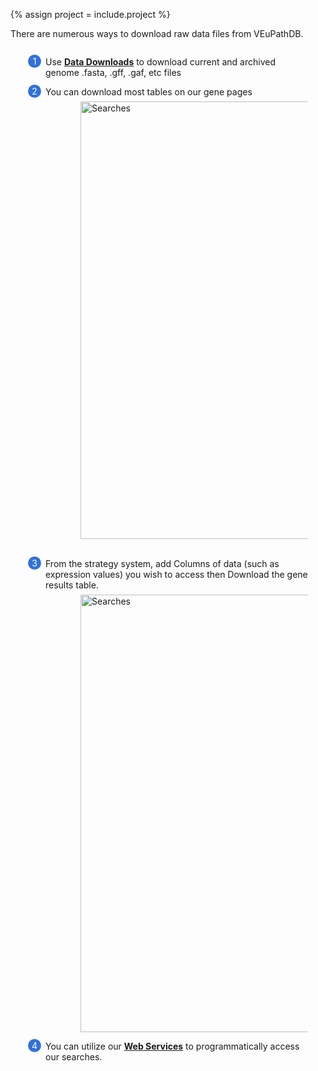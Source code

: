 <style>
  .downloads-feature {
    margin: auto;
  }
  .downloads-feature--panels {
    display: flex;
    flex-wrap: wrap;
    align-items: flex-start;
    counter-reset: panel;
  }
  .downloads-feature--panels > * {
    overflow: hidden;
    margin: 0 2em;
  }
  .downloads-feature--panels > * > div {
    margin-top: 1em;
    margin-left: 2em;
    position: relative;
  }
  .downloads-feature--panels > * img {
    margin-left: 2em;
  }
  .downloads-feature--panels > * > div:before {
    counter-increment: panel;
    content: counter(panel);
    background: #3171d8;
    border-radius: 1em;
    height: 1.5em;
    width: 1.5em;
    display: inline-flex;
    justify-content: center;
    align-items: center;
    margin-right: .5em;
    color: white;
    position: absolute;
    left: -2em;
    top: -0.25em;
  }
  #topright {
    text-align: right;
  }

</style>

{% assign project = include.project %}

<div class="downloads-feature">
<p class="card-text">There are numerous ways to download raw data files from VEuPathDB.</p>

<div class="downloads-feature--panels">
  <div>
    <div>Use <a href="/a/app/downloads/"><b>Data Downloads</b></a> to download current and archived genome .fasta, .gff, .gaf, etc files
  </div>
  <div>
    <div>You can download most tables on our gene pages </div>
      <img style="width: 50em; margin-top: .5em; margin-left: 4em;" src="{{ "/assets/images/resources_tools/download_table.png" | absolute_url }}" alt="Searches"/><br/><br/>
  </div>
  <div>
    <div>From the strategy system, add Columns of data (such as expression values) you wish to access then Download the gene results table. </div>
      <img style="width: 50em; margin-top: .5em; margin-left: 4em;" src="{{ "/assets/images/resources_tools/download_strategy.png" | absolute_url }}" alt="Searches"/>
  </div>
    <div>You can utilize our <a href='/a/app/static-content/content/{{project}}/webServices.html'><b>Web Services</b></a> to programmatically access our searches.
  </div>
  
</div>
